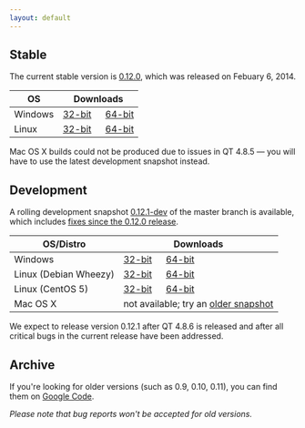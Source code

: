 ```yaml
---
layout: default
---
```


## Stable

The current stable version is [0.12.0](https://github.com/wkhtmltopdf/wkhtmltopdf/releases/tag/0.12.0), which was released on Febuary 6, 2014.

OS      | Downloads
---     | ---------
Windows | [32-bit](http://downloads.sourceforge.net/project/wkhtmltopdf/0.12.0/wkhtmltox-win32_0.12.0-03c001d.exe)         &emsp; [64-bit](http://downloads.sourceforge.net/project/wkhtmltopdf/0.12.0/wkhtmltox-win64_0.12.0-03c001d.exe)
Linux   | [32-bit](http://downloads.sourceforge.net/project/wkhtmltopdf/0.12.0/wkhtmltox-linux-i386_0.12.0-03c001d.tar.xz) &emsp; [64-bit](http://downloads.sourceforge.net/project/wkhtmltopdf/0.12.0/wkhtmltox-linux-amd64_0.12.0-03c001d.tar.xz)

Mac OS X builds could not be produced due to issues in QT 4.8.5 &mdash; you will have to use the latest development snapshot instead.

## Development

A rolling development snapshot [0.12.1-dev](https://github.com/wkhtmltopdf/wkhtmltopdf/tree/b3e000e79544548665006846288c4284ca593e19) of the master branch is available, which includes [fixes since the 0.12.0 release](https://github.com/wkhtmltopdf/wkhtmltopdf/blob/b3e000e79544548665006846288c4284ca593e19/CHANGELOG.md).

OS/Distro             | Downloads
---------             | ---------
Windows               | [32-bit](http://downloads.sourceforge.net/project/wkhtmltopdf/0.12.1-dev/wkhtmltox-0.12.1-b3e000e_mingw-w64-cross-win32.exe) &emsp; [64-bit](http://downloads.sourceforge.net/project/wkhtmltopdf/0.12.1-dev/wkhtmltox-0.12.1-b3e000e_mingw-w64-cross-win64.exe)
Linux (Debian Wheezy) | [32-bit](http://downloads.sourceforge.net/project/wkhtmltopdf/0.12.1-dev/wkhtmltox-0.12.1-b3e000e_linux-wheezy-i386.tar.xz)  &emsp; [64-bit](http://downloads.sourceforge.net/project/wkhtmltopdf/0.12.1-dev/wkhtmltox-0.12.1-b3e000e_linux-wheezy-amd64.tar.xz)
Linux (CentOS 5)      | [32-bit](http://downloads.sourceforge.net/project/wkhtmltopdf/0.12.1-dev/wkhtmltox-0.12.1-b3e000e_linux-centos5-i386.tar.xz) &emsp; [64-bit](http://downloads.sourceforge.net/project/wkhtmltopdf/0.12.1-dev/wkhtmltox-0.12.1-b3e000e_linux-centos5-amd64.tar.xz)
Mac OS X              | not available; try an [older snapshot](http://downloads.sourceforge.net/project/wkhtmltopdf/0.12.1-dev/wkhtmltox-macosx-10.9.1-x86_64-0.12.1-development-fef236e.tar.xz)

We expect to release version 0.12.1 after QT 4.8.6 is released and after all critical bugs in the current release have been addressed.

## Archive

If you're looking for older versions (such as 0.9, 0.10, 0.11), you can find them on [Google Code](http://code.google.com/p/wkhtmltopdf/downloads/list?can=1).

*Please note that bug reports won't be accepted for old versions.*
